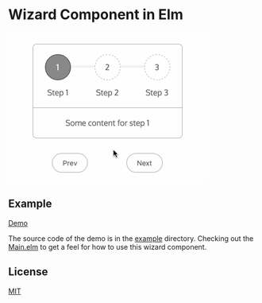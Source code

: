# Wizard Component in Elm

<img src="https://github.com/jaux/elm-wizard/blob/master/example/elm-wizard-example.gif">

## Example

[Demo][]

The source code of the demo is in the [example][] directory. Checking out the [Main.elm][] to get a feel for how to use this wizard component.

## License

[MIT](https://github.com/jaux/elm-wizard/blob/master/LICENSE)


[Demo]: http://jaux.net/elm-wizard
[example]: https://github.com/jaux/elm-wizard/blob/master/example
[Main.elm]: https://github.com/jaux/elm-wizard/blob/master/example/Main.elm

